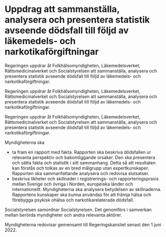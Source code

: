 # Uppdrag att sammanställa, analysera och presentera statistik avseende dödsfall till följd av läkemedels- och narkotikaförgiftningar

Regeringen uppdrar åt Folkhälsomyndigheten, Läkemedelsverket, Rättsmedicinalverket och Socialstyrelsen att sammanställa, analysera och presentera statistik avseende dödsfall till följd av läkemedels- och narkotikaförgiftningar.

Regeringen uppdrar åt Folkhälsomyndigheten, Läkemedelsverket, Rättsmedicinalverket och Socialstyrelsen att sammanställa, analysera och presentera statistik avseende dödsfall till följd av läkemedels- och narkotikaförgiftningar.

Regeringen uppdrar åt Folkhälsomyndigheten, Läkemedelsverket, Rättsmedicinalverket och Socialstyrelsen att sammanställa, analysera och presentera statistik avseende dödsfall till följd av läkemedels- och narkotikaförgiftningar.

Myndigheterna ska

* ta fram en rapport med fakta. Rapporten ska beskriva dödsfallen ur relevanta perspektiv och bakomliggande orsaker. Den ska presentera och sätta fakta och statistik i sitt sammanhang. Detta så att resultaten kan förstås och tolkas av en bred målgrupp utan expertkunskaper. Rapporten ska sammanfattande analysera och redovisa slutsatser.
* beskriva likheter och skillnader i registrerings- och rapporteringspraxis mellan Sverige och övriga i Norden, europeiska länder och internationellt. Myndigheterna ska analysera betydelsen av skillnaderna. Rapportens kunskaper ska kunna användas för att främja hälsa och förebygga psykisk ohälsa och narkotikarelaterade dödsfall.

Socialstyrelsen samordnar Socialstyrelsen. Det genomförs i samverkan mellan berörda myndigheter och andra relevanta aktörer.

Myndigheterna redovisar gemensamt till Regeringskansliet senast den 1 juni 2022.
